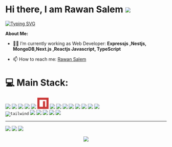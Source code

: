 # Hi there, I am Rawan Salem  <img src="https://media.giphy.com/media/hvRJCLFzcasrR4ia7z/giphy.gif" width="35">

[![Typing SVG](https://readme-typing-svg.herokuapp.com?size=50&pause=1000&color=grey&width=600&height=70&lines=Welcome)](https://git.io/typing-svg)
 
 
**About Me:**
- 👩‍💻 I’m currently working as Web Developer: **Expressjs ,Nestjs, MongoDB,Next.js ,Reactjs Javascript, TypeScript**

- 📫 How to reach me: [Rawan Salem](https://www.linkedin.com/in/rawan-salem-02570521b/)

                  
   
# 💻 Main Stack:   
 

   
<code><img height="45" src="https://w7.pngwing.com/pngs/201/90/png-transparent-logo-html-html5-thumbnail.png"></code>
<code><img height="45" src="https://upload.wikimedia.org/wikipedia/commons/d/d5/CSS3_logo_and_wordmark.svg"></code>
<code><img height="45" src="https://mms.businesswire.com/media/20230322005274/en/761650/22/postman-logo-vert-2018.jpg"></code>
<code><img height="45" src="https://www.stonebranch.com/integration-hub/media/3c/64/66/1636642258/Stonebranch_SQL_Vendor_Product_Logo.svg"></code>
<code><img height="45" src="https://www.odoo.com/web/image/res.users/1743454/image_1024?unique=5a107b9"></code>
<code><img height="35" src="https://raw.githubusercontent.com/github/explore/80688e429a7d4ef2fca1e82350fe8e3517d3494d/topics/npm/npm.png"></code>
<code><img height="50" src="https://logowik.com/content/uploads/images/git6963.jpg"></code>
<code><img height="45" src="https://ih1.redbubble.net/image.438910675.6211/st,small,507x507-pad,600x600,f8f8f8.u2.jpg"></code>
<code><img height="50" src="https://ajeetchaulagain.com/static/7cb4af597964b0911fe71cb2f8148d64/87351/express-js.png"></code>
<code><img height="50" src="https://nestjs.com/img/logo-small.svg"></code>
<code><img height="35" src="https://upload.wikimedia.org/wikipedia/commons/thumb/5/5d/Tobu_Skytree_Line_%28TS%29_symbol.svg/400px-Tobu_Skytree_Line_%28TS%29_symbol.svg.png"></code>
<code><img height="50" src="https://ih1.redbubble.net/image.1663370285.3721/st,small,845x845-pad,1000x1000,f8f8f8.u2.jpg"></code>
<code><img height="50" src="https://static-00.iconduck.com/assets.00/nextjs-icon-512x512-y563b8iq.png"></code>
<code><img height="40" src="https://upload.wikimedia.org/wikipedia/commons/thumb/b/b2/Bootstrap_logo.svg/800px-Bootstrap_logo.svg.png"></code>
<code> <img src="https://www.vectorlogo.zone/logos/tailwindcss/tailwindcss-icon.svg" alt="tailwind" width="40" height="40"/></code>
<code><img height="50" src="https://miro.medium.com/v2/resize:fit:800/1*v2vdfKqD4MtmTSgNP0o5cg.png"></code>
<code><img height="50" src="https://web-strapi.mrmilu.com/uploads/flutter_logo_470e9f7491.png"></code>
<code><img height="50" src="https://cdn.freebiesupply.com/logos/large/2x/python-5-logo-png-transparent.png"></code>
<code><img height="50" src="https://upload.wikimedia.org/wikipedia/commons/thumb/d/d2/C_Sharp_Logo_2023.svg/1200px-C_Sharp_Logo_2023.svg.png"></code>
<code><img height="50" src="https://zetbit.tech/img/logos/dotnetcorelogo.png"></code>

<hr/>
<img src="https://github-readme-stats.vercel.app/api?username=rrawann&count_private=true&show_icons=true&hide_title=true" />
<img src="https://github-readme-stats.vercel.app/api/top-langs/?username=rrawann&hide_title=true&layout=compact" />

<img src="https://github-readme-streak-stats.herokuapp.com?user=rrawann&theme=gruvbox_duo&hide_border=true" />

<p align="center"> <img src="https://user-images.githubusercontent.com/120065120/212209674-07b3685e-1127-4f42-9871-3a423d343fa2.svg" /> </p>

       
  
  
 
  
   





    
